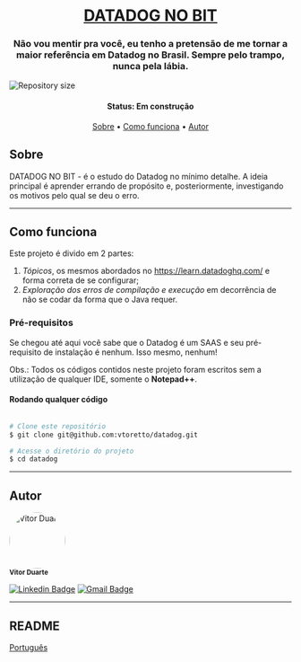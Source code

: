 <h1 align="center">
<a href="#"> DATADOG NO BIT </a>
</h1>

<h3 align="center">
    Não vou mentir pra você, eu tenho a pretensão de me tornar a maior referência em Datadog no Brasil. Sempre pelo trampo, nunca pela lábia.
</h3>

<img alt="Repository size" src="https://img.shields.io/github/repo-size/vtoretto/datadog" align="center">



<h4 align="center"> 
	 Status: Em construção
</h4>

<p align="center">
 <a href="#Sobre">Sobre</a> •
 <a href="#Como-funciona">Como funciona</a> • 
 <a href="#Autor">Autor</a>
</p>


## Sobre

DATADOG NO BIT - é o estudo do Datadog no mínimo detalhe. A ideia principal é aprender errando de propósito e, posteriormente, investigando os motivos pelo qual se deu o erro. 

---

## Como funciona

Este projeto é divido em 2 partes:
1. *Tópicos*, os mesmos abordados no https://learn.datadoghq.com/ e forma correta de se configurar;
2. *Exploração dos erros de compilação e execução* em decorrência de não se codar da forma que o Java requer.

### Pré-requisitos
Se chegou até aqui você sabe que o Datadog é um SAAS e seu pré-requisito de instalação é nenhum. Isso mesmo, nenhum!

Obs.: Todos os códigos contidos neste projeto foram escritos sem a utilização de qualquer IDE, somente o **Notepad++**.

#### Rodando qualquer código

```bash

# Clone este repositório
$ git clone git@github.com:vtoretto/datadog.git

# Acesse o diretório do projeto
$ cd datadog

```

---

## Autor

 <img style="border-radius: 50%;" src="https://avatars.githubusercontent.com/vtoretto" width="100px;" alt="Vitor Duarte"/>
 <br />
 <sub><b>Vitor Duarte</b></sub></a>

[![Linkedin Badge](https://img.shields.io/badge/-Vitor-blue?style=flat-square&logo=Linkedin&logoColor=white&link=https://www.linkedin.com/in/vitorduart/)](https://www.linkedin.com/in/vitorduart/) 
[![Gmail Badge](https://img.shields.io/badge/-duartevoliveira@gmail.com-c14438?style=flat-square&logo=Gmail&logoColor=white&link=mailto:duartevoliveira@gmail.com)](mailto:duartevoliveira@gmail.com)

---

## README

[Português](./README.md)
